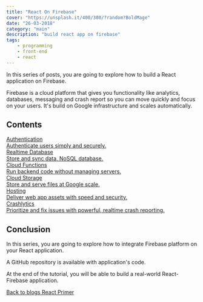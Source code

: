 ```yaml
---
title: "React On Firebase"
cover: "https://unsplash.it/400/300/?random?BoldMage"
date: "26-03-2018"
category: "main"
description: "build react app on firebase"
tags:
    - programming
    - front-end
    - react
---
```


In this series of posts, you are going to explore how to build a React application on Firebase.

Firebase is a cloud platform that gives you functionality like analytics, databases, messaging and crash report so you can move quickly and focus on your users. It's build on Google infrastructure and scales automatically.

## Contents

<div class="api-container">
  <div class="api-item-container">
        <a class="api-link" href="/firebase-authentication">
            <div class="api-item">
                <div>
                    <i class="fas fa-bookmark"></i>
                    Authentication
                </div>
                <div class="api-description">
                    Authenticate users simply and securely.
                </div>
            </div>
        </a>
    </div>
    <div class="api-item-container">
        <a class="api-link" href="/firebase-realtime-database">
            <div class="api-item">
                <div>
                    <i class="fas fa-bookmark"></i>
                      Realtime Database
                </div>
                <div class="api-description">
                    Store and sync data, NoSQL database.
                </div>
            </div>
        </a>
    </div>
    <div class="api-item-container">
        <a class="api-link" href="/firebase-cloud-functions">
            <div class="api-item">
                <div>
                    <i class="fas fa-bookmark"></i>
                    Cloud Functions
                </div>
                <div class="api-description">
                    Run backend code without managing servers.
                </div>
            </div>
        </a>
    </div>
    <div class="api-item-container">
        <a class="api-link" href="/firebase-cloud-storage">
            <div class="api-item">
                <div>
                    <i class="fas fa-bookmark"></i>
                    Cloud Storage
                </div>
                <div class="api-description">
                    Store and serve files at Google scale.
                </div>
            </div>
        </a>
    </div>
    <div class="api-item-container">
        <a class="api-link" href="/firebase-hosting">
            <div class="api-item">
                <div>
                    <i class="fas fa-bookmark"></i>
                    Hosting
                </div>
                <div class="api-description">
                    Deliver web app assets with speed and security.
                </div>
            </div>
        </a>
    </div>
    <div class="api-item-container">
        <a class="api-link" href="/firebase-crashlytics">
            <div class="api-item">
                <div>
                    <i class="fas fa-bookmark"></i>
                    Crashlytics
                </div>
                <div class="api-description">
                    Prioritize and fix issues with powerful, realtime crash reporting.
                </div>
            </div>
        </a>
    </div>
</div>

## Conclusion

In this series, you are going to explore how to integrate Firebase platform on your React application.

A GitHub repository is available with application's code.

At the end of the tutorial, you will be able to build a real-world React-Firebase application.

<div class="post-btns-container">
<a class="btn-flatmaterial" href="/s">
  <i class="fas fa-angle-left"></i>
  Back to blogs
</a>
<a class="btn-material next-btn" href="/react-primer">
  React Primer
  <i class="fas fa-angle-right"></i>
</a>
</div>
